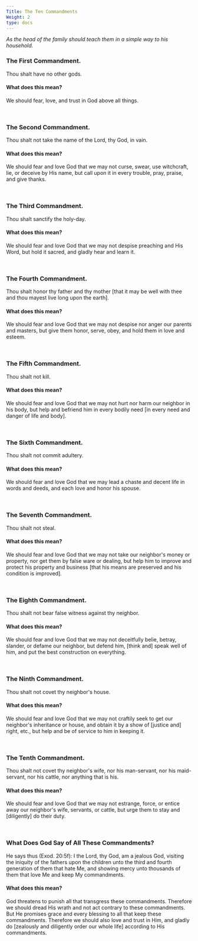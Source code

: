 ```yaml
---
Title: The Ten Commandments
Weight: 2
type: docs
---
```


<span class="text-2xl">*As the head of the family should teach them in a simple way to his household.*</span>

### **The First Commandment.**

<span class="text-xl">Thou shalt have no other gods.</span>

#### What does this mean?

<span class="text-lg"> We should fear, love, and trust in God above all things.</span>

&nbsp;

### **The Second Commandment.**

<span class="text-xl">Thou shalt not take the name of the Lord, thy God, in vain.</span>

#### What does this mean?

<span class="text-lg"> We should fear and love God that we may not curse, swear, use witchcraft, lie, or deceive by His name, but call upon it in every trouble, pray, praise, and give thanks.</span>

&nbsp;

### **The Third Commandment.**

<span class="text-xl">Thou shalt sanctify the holy-day.</span>

#### What does this mean?

<span class="text-lg"> We should fear and love God that we may not despise preaching and His Word, but hold it sacred, and gladly hear and learn it.</span>

&nbsp;

### **The Fourth Commandment.**

<span class="text-xl">Thou shalt honor thy father and thy mother [that it may be well with thee and thou mayest live long upon the earth].</span>

#### What does this mean?

<span class="text-lg"> We should fear and love God that we may not despise nor anger our parents and masters, but give them honor, serve, obey, and hold them in love and esteem.</span>

&nbsp;

### **The Fifth Commandment.**

<span class="text-xl">Thou shalt not kill.</span>

#### What does this mean?

<span class="text-lg"> We should fear and love God that we may not hurt nor harm our neighbor in his body, but help and befriend him in every bodily need [in every need and danger of life and body].</span>

&nbsp;

### **The Sixth Commandment.**

<span class="text-xl">Thou shalt not commit adultery.</span>

#### What does this mean?

<span class="text-lg"> We should fear and love God that we may lead a chaste and decent life in words and deeds, and each love and honor his spouse.</span>

&nbsp;

### **The Seventh Commandment.**

<span class="text-xl">Thou shalt not steal.</span>

#### What does this mean?

<span class="text-lg"> We should fear and love God that we may not take our neighbor's money or property, nor get them by false ware or dealing, but help him to improve and protect his property and business [that his means are preserved and his condition is improved].</span>

&nbsp;

### **The Eighth Commandment.**

<span class="text-xl">Thou shalt not bear false witness against thy neighbor.</span>

#### What does this mean?

<span class="text-lg"> We should fear and love God that we may not deceitfully belie, betray, slander, or defame our neighbor, but defend him, [think and] speak well of him, and put the best construction on everything.</span>

&nbsp;

### **The Ninth Commandment.**

<span class="text-xl">Thou shalt not covet thy neighbor's house.</span>

#### What does this mean?

<span class="text-lg"> We should fear and love God that we may not craftily seek to get our neighbor's inheritance or house, and obtain it by a show of [justice and] right, etc., but help and be of service to him in keeping it.</span>

&nbsp;

### **The Tenth Commandment.**

<span class="text-xl">Thou shalt not covet thy neighbor's wife, nor his man-servant, nor his maid-servant, nor his cattle, nor anything that is his.</span>

#### What does this mean?

<span class="text-lg"> We should fear and love God that we may not estrange, force, or entice away our neighbor's wife, servants, or cattle, but urge them to stay and [diligently] do their duty.</span>

&nbsp;

### **What Does God Say of All These Commandments?**

<span class="text-xl"> He says thus (Exod. 20:5f): I the Lord, thy God, am a jealous God, visiting the iniquity of the fathers upon the children unto the third and fourth generation of them that hate Me, and showing mercy unto thousands of them that love Me and keep My commandments.</span>

#### What does this mean?

<span class="text-lg"> God threatens to punish all that transgress these commandments. Therefore we should dread His wrath and not act contrary to these commandments. But He promises grace and every blessing to all that keep these commandments. Therefore we should also love and trust in Him, and gladly do [zealously and diligently order our whole life] according to His commandments.</span>